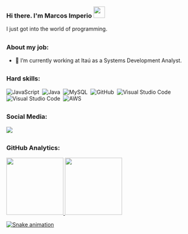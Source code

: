 ### Hi there. I'm Marcos Imperio <img src="https://raw.githubusercontent.com/kaueMarques/kaueMarques/master/hi.gif" width="30">

I just got into the world of programming.

  ##
  
### About my job:

- 🔭 I’m currently working at Itaú as a Systems Development Analyst. 
  
  ##

### Hard skills:

![JavaScript](https://img.shields.io/badge/-JavaScript-05122A?style=flat&logo=javascript)&nbsp;
![Java](https://img.shields.io/badge/-Java-05122A?style=flat&logo=java)&nbsp;
![MySQL](https://img.shields.io/badge/-MySQL-05122A?style=flat&logo=mysql)&nbsp;
![GitHub](https://img.shields.io/badge/-GitHub-05122A?style=flat&logo=github)&nbsp;
![Visual Studio Code](https://img.shields.io/badge/-Visual%20Studio%20Code-05122A?style=flat&logo=visual-studio-code&logoColor=007ACC)&nbsp;
![Visual Studio Code](https://img.shields.io/badge/-Eclipse-05122A?style=flat&logo=eclipse)&nbsp;
![AWS](https://img.shields.io/badge/-AWS-05122A?style=flat&logo=amazon)&nbsp;
  
  ##
  
### Social Media:
  
<div> 
  <a href="https://www.linkedin.com/mwlite/in/marcos-imperio-6ab1188a" target="_blank"><img src="https://img.shields.io/badge/-LinkedIn-%230077B5?style=for-the-badge&logo=linkedin&logoColor=white" target="_blank"></a> 
</div>
  
 ##
 
### GitHub Analytics:
 
<div>
  <a href="https://github.com/imperio0001">
  <img height="150em" src="https://github-readme-stats.vercel.app/api?username=imperio0001&show_icons=true&theme=tokyonight&include_all_commits=true&count_private=true"/>
  <img height="150em" src="https://github-readme-stats.vercel.app/api/top-langs/?username=imperio0001&layout=compact&langs_count=7&theme=tokyonight"/>
</div>
  
![Snake animation](https://github.com/imperio0001/imperio0001/blob/output/github-contribution-grid-snake.svg)
